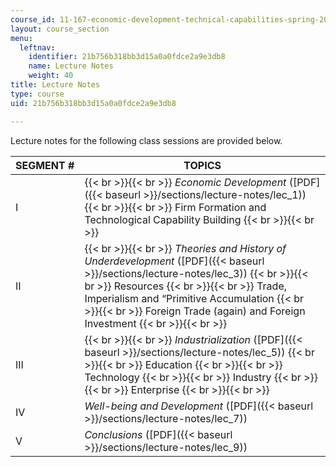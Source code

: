 ```yaml
---
course_id: 11-167-economic-development-technical-capabilities-spring-2004
layout: course_section
menu:
  leftnav:
    identifier: 21b756b318bb3d15a0a0fdce2a9e3db8
    name: Lecture Notes
    weight: 40
title: Lecture Notes
type: course
uid: 21b756b318bb3d15a0a0fdce2a9e3db8

---
```


Lecture notes for the following class sessions are provided below.

| SEGMENT # | TOPICS |
| --- | --- |
| I |  {{< br >}}{{< br >}} _Economic Development_ ([PDF]({{< baseurl >}}/sections/lecture-notes/lec_1)) {{< br >}}{{< br >}} Firm Formation and Technological Capability Building {{< br >}}{{< br >}}  |
| II |  {{< br >}}{{< br >}} _Theories and History of Underdevelopment_ ([PDF]({{< baseurl >}}/sections/lecture-notes/lec_3)) {{< br >}}{{< br >}} Resources {{< br >}}{{< br >}} Trade, Imperialism and “Primitive Accumulation {{< br >}}{{< br >}} Foreign Trade (again) and Foreign Investment {{< br >}}{{< br >}}  |
| III |  {{< br >}}{{< br >}} _Industrialization_ ([PDF]({{< baseurl >}}/sections/lecture-notes/lec_5)) {{< br >}}{{< br >}} Education {{< br >}}{{< br >}} Technology {{< br >}}{{< br >}} Industry {{< br >}}{{< br >}} Enterprise {{< br >}}{{< br >}}  |
| IV | _Well-being and Development_ ([PDF]({{< baseurl >}}/sections/lecture-notes/lec_7)) |
| V | _Conclusions_ ([PDF]({{< baseurl >}}/sections/lecture-notes/lec_9))